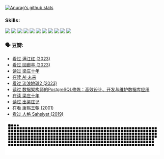 
[![Anurag's github stats](https://github-readme-stats.vercel.app/api?username=w940853815)](https://github.com/anuraghazra/github-readme-stats)

### Skills:

<code><img height="32" src="https://cdn.jsdelivr.net/npm/simple-icons@v5/icons/python.svg"></code>
<code><img height="32" src="https://cdn.jsdelivr.net/npm/simple-icons@v5/icons/javascript.svg"></code>
<code><img height="32" src="https://cdn.jsdelivr.net/npm/simple-icons@v5/icons/django.svg"></code>
<code><img height="32" src="https://cdn.jsdelivr.net/npm/simple-icons@v5/icons/flask.svg"></code>
<code><img height="32" src="https://cdn.jsdelivr.net/npm/simple-icons@v5/icons/vuetify.svg"></code>
<code><img height="32" src="https://cdn.jsdelivr.net/npm/simple-icons@v5/icons/git.svg"></code>
<code><img height="32" src="https://cdn.jsdelivr.net/npm/simple-icons@v5/icons/docker.svg"></code>
<code><img height="32" src="https://cdn.jsdelivr.net/npm/simple-icons@v5/icons/postgresql.svg"></code>
<code><img height="32" src="https://cdn.jsdelivr.net/npm/simple-icons@v5/icons/elasticsearch.svg"></code>
<code><img height="32" src="https://cdn.jsdelivr.net/npm/simple-icons@v5/icons/macos.svg"></code>
<code><img height="32" src="https://cdn.jsdelivr.net/npm/simple-icons@v5/icons/linux.svg"></code>

### 🗣 豆瓣:

<!-- DOUBAN-ACTIVITIES:START -->
- [看过 满江红‎ (2023)](https://www.douban.com/people/136069238/status/4219146433/?_i=82979115)
- [看过 回廊亭‎ (2023)](https://www.douban.com/people/136069238/status/4215992758/?_i=82979116)
- [读过 梁庄十年](https://www.douban.com/people/136069238/status/4206664969/?_i=82979116)
- [在读 AI·未来](https://www.douban.com/people/136069238/status/4206653520/?_i=82979116)
- [看过 流浪地球2‎ (2023)](https://www.douban.com/people/136069238/status/4199558549/?_i=82979116)
- [读过 数据架构师的PostgreSQL修炼：高效设计、开发与维护数据库应用](https://www.douban.com/people/136069238/status/4199451104/?_i=82979116)
- [在读 梁庄十年](https://www.douban.com/people/136069238/status/4198822794/?_i=82979116)
- [读过 出梁庄记](https://www.douban.com/people/136069238/status/4198821001/?_i=82979116)
- [在看 康熙王朝‎ (2001)](https://www.douban.com/people/136069238/status/4198508156/?_i=82979116)
- [看过 人格 Şahsiyet‎ (2019)](https://www.douban.com/people/136069238/status/4198163968/?_i=82979116)
<!-- DOUBAN-ACTIVITIES:END -->


![Snake animation](https://raw.githubusercontent.com/w940853815/w940853815/output/github-contribution-grid-snake.svg)

<!--
**w940853815/w940853815** is a ✨ _special_ ✨ repository because its `README.md` (this file) appears on your GitHub profile.

Here are some ideas to get you started:

- 🔭 I’m currently working on ...
- 🌱 I’m currently learning ...
- 👯 I’m looking to collaborate on ...
- 🤔 I’m looking for help with ...
- 💬 Ask me about ...
- 📫 How to reach me: ...
- 😄 Pronouns: ...
- ⚡ Fun fact: ...
-->
